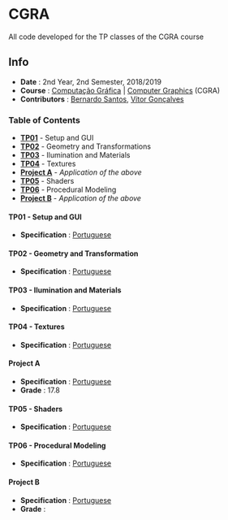 # CGRA

All code developed for the TP classes of the CGRA course

## Info
* **Date** : 2nd Year, 2nd Semester, 2018/2019
* **Course** : [Computação Gráfica](https://sigarra.up.pt/feup/pt/ucurr_geral.ficha_uc_view?pv_ocorrencia_id=419996) | [Computer Graphics](https://sigarra.up.pt/feup/en/UCURR_GERAL.FICHA_UC_VIEW?pv_ocorrencia_id=419996) (CGRA)
* **Contributors** : [Bernardo Santos](https://github.com/bernas670), [Vítor Gonçalves](https://github.com/torrinheira)

### Table of Contents
* [**TP01**](#tp01---setup-and-gui) - Setup and GUI
* [**TP02**](#tp02---geometry-and-transformations) - Geometry and Transformations
* [**TP03**](#tp03---ilumination-and-materials) - Ilumination and Materials
* [**TP04**](#tp04---texture) - Textures
* [**Project A**](#project-a) - *Application of the above*
* [**TP05**](#tp05---shaders) - Shaders
* [**TP06**](#tp06---procedural-modeling) - Procedural Modeling
* [**Project B**](#project-b) - *Application of the above*

#### TP01 - Setup and GUI
* **Specification** : [Portuguese](specifications/tp01.pdf)

#### TP02 - Geometry and Transformation
* **Specification** : [Portuguese](specifications/tp02.pdf)

#### TP03 - Ilumination and Materials
* **Specification** : [Portuguese](specifications/tp03.pdf)

#### TP04 - Textures
* **Specification** : [Portuguese](specifications/tp04.pdf)

#### Project A
* **Specification** : [Portuguese](specifications/projA.pdf)
* **Grade** : 17.8

#### TP05 - Shaders
* **Specification** : [Portuguese](specifications/tp05.pdf)

#### TP06 - Procedural Modeling
* **Specification** : [Portuguese](specifications/tp06.pdf)

#### Project B
* **Specification** : [Portuguese](specification/projB.pdf)
* **Grade** :
